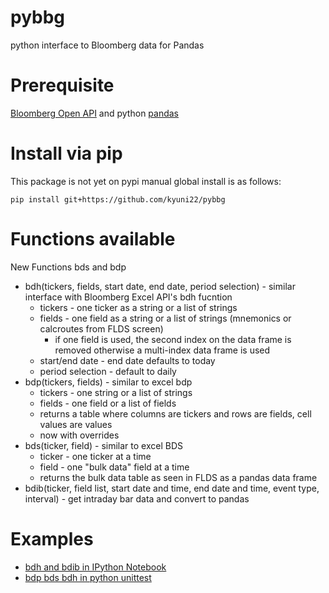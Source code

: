 pybbg
=====

python interface to Bloomberg data for Pandas

Prerequisite
=====

[Bloomberg Open API](http://www.openbloomberg.com/open-api/) and python [pandas](http://pandas.pydata.org/)

Install via pip
=====

This package is not yet on pypi manual global install is as follows:

    pip install git+https://github.com/kyuni22/pybbg 

Functions available
=====

New Functions bds and bdp 

* bdh(tickers, fields, start date, end date, period selection) - similar interface with Bloomberg Excel API's bdh fucntion
	* tickers - one ticker as a string or a list of strings 
	* fields - one field as a string or a list of strings (mnemonics or calcroutes from FLDS screen)
		* if one field is used, the second index on the data frame is removed otherwise a multi-index data frame is used
	* start/end date - end date defaults to today
	* period selection - default to daily
* bdp(tickers, fields) - similar to excel bdp
	* tickers - one string or a list of strings
	* fields - one field or a list of fields
	* returns a table where columns are tickers and rows are fields, cell values are values
	* now with overrides
* bds(ticker, field) - similar to excel BDS
	* ticker - one ticker at a time
	* field - one "bulk data" field at a time
	* returns the bulk data table as seen in FLDS as a pandas data frame
* bdib(ticker, field list, start date and time, end date and time, event type, interval) - get intraday bar data and convert to pandas

Examples
=====
* [bdh and bdib in IPython Notebook](http://nbviewer.ipython.org/github/kyuni22/pybbg/blob/master/BBG_API_test.ipynb?create=1)
* [bdp bds bdh in python unittest](https://github.com/kyuni22/pybbg/blob/master/test_pybbg.py) 
